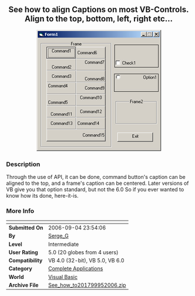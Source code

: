 ﻿<div align="center">

## See how to align Captions on most VB\-Controls\. Align to the top, bottom, left, right etc\.\.\.

<img src="PIC200695218498235.jpg">
</div>

### Description

Through the use of API, it can be done, command button's caption can be aligned to the top, and a frame's caption can be centered. Later versions of VB give you that option standard, but not the 6.0 So if you ever wanted to know how its done, here-it-is.
 
### More Info
 


<span>             |<span>
---                |---
**Submitted On**   |2006-09-04 23:54:06
**By**             |[Serge\_G](https://github.com/Planet-Source-Code/PSCIndex/blob/master/ByAuthor/serge-g.md)
**Level**          |Intermediate
**User Rating**    |5.0 (20 globes from 4 users)
**Compatibility**  |VB 4\.0 \(32\-bit\), VB 5\.0, VB 6\.0
**Category**       |[Complete Applications](https://github.com/Planet-Source-Code/PSCIndex/blob/master/ByCategory/complete-applications__1-27.md)
**World**          |[Visual Basic](https://github.com/Planet-Source-Code/PSCIndex/blob/master/ByWorld/visual-basic.md)
**Archive File**   |[See\_how\_to201799952006\.zip](https://github.com/Planet-Source-Code/serge-g-see-how-to-align-captions-on-most-vb-controls-align-to-the-top-bottom-left-right-e__1-66469/archive/master.zip)








